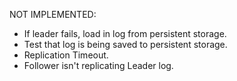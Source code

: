 NOT IMPLEMENTED:
- If leader fails, load in log from persistent storage.
- Test that log is being saved to persistent storage.
- Replication Timeout. 
- Follower isn't replicating Leader log.

